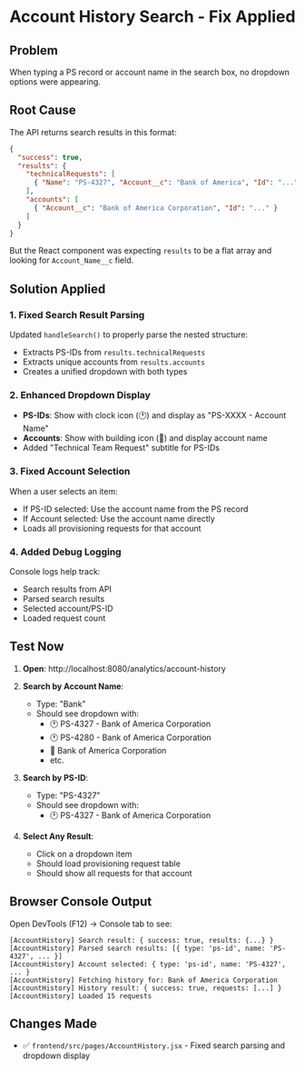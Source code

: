 # Account History Search - Fix Applied

## Problem
When typing a PS record or account name in the search box, no dropdown options were appearing.

## Root Cause
The API returns search results in this format:
```json
{
  "success": true,
  "results": {
    "technicalRequests": [
      { "Name": "PS-4327", "Account__c": "Bank of America", "Id": "..." }
    ],
    "accounts": [
      { "Account__c": "Bank of America Corporation", "Id": "..." }
    ]
  }
}
```

But the React component was expecting `results` to be a flat array and looking for `Account_Name__c` field.

## Solution Applied

### 1. Fixed Search Result Parsing
Updated `handleSearch()` to properly parse the nested structure:
- Extracts PS-IDs from `results.technicalRequests`
- Extracts unique accounts from `results.accounts`
- Creates a unified dropdown with both types

### 2. Enhanced Dropdown Display
- **PS-IDs**: Show with clock icon (🕐) and display as "PS-XXXX - Account Name"
- **Accounts**: Show with building icon (🏢) and display account name
- Added "Technical Team Request" subtitle for PS-IDs

### 3. Fixed Account Selection
When a user selects an item:
- If PS-ID selected: Use the account name from the PS record
- If Account selected: Use the account name directly
- Loads all provisioning requests for that account

### 4. Added Debug Logging
Console logs help track:
- Search results from API
- Parsed search results
- Selected account/PS-ID
- Loaded request count

## Test Now

1. **Open**: http://localhost:8080/analytics/account-history

2. **Search by Account Name**:
   - Type: "Bank"
   - Should see dropdown with:
     - 🕐 PS-4327 - Bank of America Corporation
     - 🕐 PS-4280 - Bank of America Corporation
     - 🏢 Bank of America Corporation
     - etc.

3. **Search by PS-ID**:
   - Type: "PS-4327"
   - Should see dropdown with:
     - 🕐 PS-4327 - Bank of America Corporation

4. **Select Any Result**:
   - Click on a dropdown item
   - Should load provisioning request table
   - Should show all requests for that account

## Browser Console Output

Open DevTools (F12) → Console tab to see:
```
[AccountHistory] Search result: { success: true, results: {...} }
[AccountHistory] Parsed search results: [{ type: 'ps-id', name: 'PS-4327', ... }]
[AccountHistory] Account selected: { type: 'ps-id', name: 'PS-4327', ... }
[AccountHistory] Fetching history for: Bank of America Corporation
[AccountHistory] History result: { success: true, requests: [...] }
[AccountHistory] Loaded 15 requests
```

## Changes Made
- ✅ `frontend/src/pages/AccountHistory.jsx` - Fixed search parsing and dropdown display

